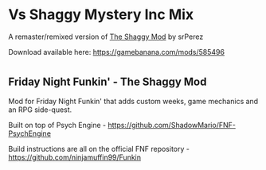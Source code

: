 # Vs Shaggy Mystery Inc Mix
A remaster/remixed version of [The Shaggy Mod](https://github.com/GithubSPerez/the-shaggy-mod) by srPerez

Download available here: https://gamebanana.com/mods/585496

#

## Friday Night Funkin' - The Shaggy Mod
Mod for Friday Night Funkin' that adds custom weeks, game mechanics and an RPG side-quest.

Built on top of Psych Engine - https://github.com/ShadowMario/FNF-PsychEngine

Build instructions are all on the official FNF repository - https://github.com/ninjamuffin99/Funkin
